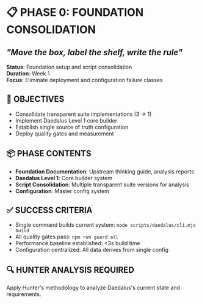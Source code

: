 # 📋 **PHASE 0: FOUNDATION CONSOLIDATION**
## *"Move the box, label the shelf, write the rule"*

**Status**: Foundation setup and script consolidation  
**Duration**: Week 1  
**Focus**: Eliminate deployment and configuration failure classes

## 🎯 **OBJECTIVES**
- Consolidate transparent suite implementations (3 → 1)
- Implement Daedalus Level 1 core builder
- Establish single source of truth configuration
- Deploy quality gates and measurement

## 📦 **PHASE CONTENTS**
- **Foundation Documentation**: Upstream thinking guide, analysis reports
- **Daedalus Level 1**: Core builder system
- **Script Consolidation**: Multiple transparent suite versions for analysis
- **Configuration**: Master config system

## ✅ **SUCCESS CRITERIA**
- Single command builds current system: `node scripts/daedalus/cli.mjs build`
- All quality gates pass: `npm run guard:all`
- Performance baseline established: <3s build time
- Configuration centralized: All data derives from single config

## 🔍 **HUNTER ANALYSIS REQUIRED**
Apply Hunter's methodology to analyze Daedalus's current state and requirements.
